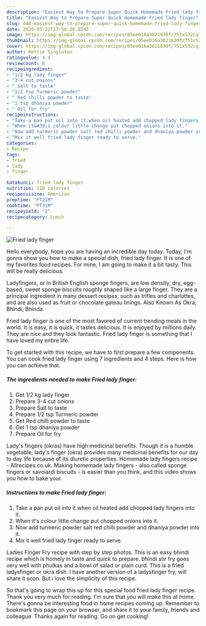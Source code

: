```yaml
---
description: "Easiest Way to Prepare Super Quick Homemade Fried lady finger"
title: "Easiest Way to Prepare Super Quick Homemade Fried lady finger"
slug: 444-easiest-way-to-prepare-super-quick-homemade-fried-lady-finger
date: 2020-05-22T17:58:36.854Z
image: https://img-global.cpcdn.com/recipes/05ee016a3821830f/751x532cq70/fried-lady-finger-recipe-main-photo.jpg
thumbnail: https://img-global.cpcdn.com/recipes/05ee016a3821830f/751x532cq70/fried-lady-finger-recipe-main-photo.jpg
cover: https://img-global.cpcdn.com/recipes/05ee016a3821830f/751x532cq70/fried-lady-finger-recipe-main-photo.jpg
author: Hettie Singleton
ratingvalue: 4.4
reviewcount: 8
recipeingredient:
- "1/2 kg lady finger"
- "3-4 cut onions"
- " Salt to taste"
- "1/2 tsp Turmeric powder"
- " Red chilli powder to taste"
- "1 tsp dhaniya powder"
- " Oil for fry"
recipeinstructions:
- "Take a pan put oil into it.when oil heated add chopped lady fingers into it."
- "When it&#39;s colour little change put chopped onions into it."
- "Now add turmeric powder salt red chilli powder and dhaniya powder into it."
- "Mix it well fried lady finger ready to serve."
categories:
- Recipe
tags:
- fried
- lady
- finger

katakunci: fried lady finger 
nutrition: 110 calories
recipecuisine: American
preptime: "PT21M"
cooktime: "PT31M"
recipeyield: "2"
recipecategory: Lunch

---
```



![Fried lady finger](https://img-global.cpcdn.com/recipes/05ee016a3821830f/751x532cq70/fried-lady-finger-recipe-main-photo.jpg)

Hello everybody, hope you are having an incredible day today. Today, I'm gonna show you how to make a special dish, fried lady finger. It is one of my favorites food recipes. For mine, I am going to make it a bit tasty. This will be really delicious.

Ladyfingers, or in British English sponge fingers, are low density, dry, egg-based, sweet sponge biscuits roughly shaped like a large finger. They are a principal ingredient in many dessert recipes, such as trifles and charlottes, and are also used as fruit or chocolate gateau linings. Also Known As Okra, Bhindi, Bhinda.

Fried lady finger is one of the most favored of current trending meals in the world. It is easy, it is quick, it tastes delicious. It is enjoyed by millions daily. They are nice and they look fantastic. Fried lady finger is something that I have loved my entire life.


To get started with this recipe, we have to first prepare a few components. You can cook fried lady finger using 7 ingredients and 4 steps. Here is how you can achieve that.

<!--inarticleads1-->

##### The ingredients needed to make Fried lady finger:

1. Get 1/2 kg lady finger
1. Prepare 3-4 cut onions
1. Prepare  Salt to taste
1. Prepare 1/2 tsp Turmeric powder
1. Get  Red chilli powder to taste
1. Get 1 tsp dhaniya powder
1. Prepare  Oil for fry


Lady&#39;s fingers (okras) have high medicinal benefits. Though it is a humble vegetable, lady&#39;s finger (okra) provides many medicinal benefits for our day to day life because of its diuretic properties. Homemade lady fingers recipe - Allrecipes.co.uk. Making homemade lady fingers - also called sponge fingers or savoiardi biscuits - is easier than you think, and this video shows you how to bake your. 

<!--inarticleads2-->

##### Instructions to make Fried lady finger:

1. Take a pan put oil into it.when oil heated add chopped lady fingers into it.
1. When it&#39;s colour little change put chopped onions into it.
1. Now add turmeric powder salt red chilli powder and dhaniya powder into it.
1. Mix it well fried lady finger ready to serve.


Ladies Finger Fry recipe with step by step photos. This is an easy bhindi recipe which is homely in taste and quick to prepare. bhindi stir fry goes very well with phulkas and a bowl of salad or plain curd. This is a fried ladysfinger or okra dish. I have another version of a ladysfinger fry, will share it soon. But i love the simplicity of this recipe. 

So that's going to wrap this up for this special food fried lady finger recipe. Thank you very much for reading. I'm sure that you will make this at home. There's gonna be interesting food in home recipes coming up. Remember to bookmark this page on your browser, and share it to your family, friends and colleague. Thanks again for reading. Go on get cooking!
